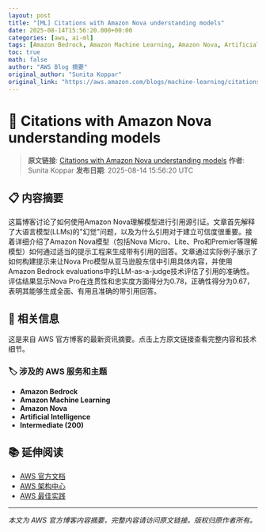 ```yaml
---
layout: post
title: "[ML] Citations with Amazon Nova understanding models"
date: 2025-08-14T15:56:20.000+00:00
categories: [aws, ai-ml]
tags: [Amazon Bedrock, Amazon Machine Learning, Amazon Nova, Artificial Intelligence, Intermediate (200)]
toc: true
math: false
author: "AWS Blog 摘要"
original_author: "Sunita Koppar"
original_link: "https://aws.amazon.com/blogs/machine-learning/citations-with-amazon-nova-understanding-models/"
---
```


# 🤖 Citations with Amazon Nova understanding models

> **原文链接**: [Citations with Amazon Nova understanding models](https://aws.amazon.com/blogs/machine-learning/citations-with-amazon-nova-understanding-models/)
> **作者**: Sunita Koppar
> **发布日期**: 2025-08-14 15:56:20 UTC

## 📋 内容摘要

这篇博客讨论了如何使用Amazon Nova理解模型进行引用源引证。文章首先解释了大语言模型(LLMs)的"幻觉"问题，以及为什么引用对于建立可信度很重要。接着详细介绍了Amazon Nova模型（包括Nova Micro、Lite、Pro和Premier等理解模型）如何通过适当的提示工程来生成带有引用的回答。文章通过实际例子展示了如何构建提示来让Nova Pro模型从亚马逊股东信中引用具体内容，并使用Amazon Bedrock evaluations中的LLM-as-a-judge技术评估了引用的准确性。评估结果显示Nova Pro在连贯性和忠实度方面得分为0.78，正确性得分为0.67，表明其能够生成全面、有用且准确的带引用回答。

## 🔗 相关信息

这是来自 AWS 官方博客的最新资讯摘要。点击上方原文链接查看完整内容和技术细节。

### 🏷️ 涉及的 AWS 服务和主题

- **Amazon Bedrock**
- **Amazon Machine Learning**
- **Amazon Nova**
- **Artificial Intelligence**
- **Intermediate (200)**

## 📚 延伸阅读

- [AWS 官方文档](https://docs.aws.amazon.com/)
- [AWS 架构中心](https://aws.amazon.com/architecture/)
- [AWS 最佳实践](https://aws.amazon.com/architecture/well-architected/)

---

*本文为 AWS 官方博客内容摘要，完整内容请访问原文链接。版权归原作者所有。*